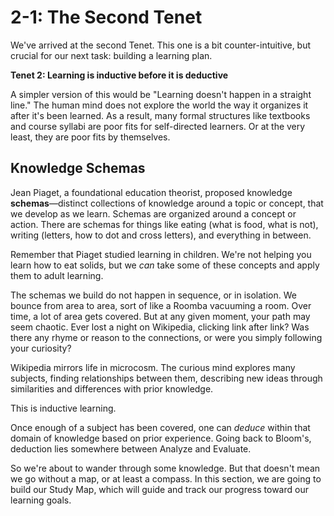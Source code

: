 
# 2-1: The Second Tenet

We've arrived at the second Tenet. This one is a bit counter-intuitive, but crucial for our next task: building a learning plan.

**Tenet 2: Learning is inductive before it is deductive**

A simpler version of this would be "Learning doesn't happen in a straight line." The human mind does not explore the world the way it organizes it after it's been learned. As a result, many formal structures like textbooks and course syllabi are poor fits for self-directed learners. Or at the very least, they are poor fits by themselves.

## Knowledge Schemas

Jean Piaget, a foundational education theorist, proposed knowledge **schemas**—distinct collections of knowledge around a topic or concept, that we develop as we learn. Schemas are organized around a concept or action. There are schemas for things like eating (what is food, what is not), writing (letters, how to dot and cross letters), and everything in between.

Remember that Piaget studied learning in children. We're not helping you learn how to eat solids, but we *can* take some of these concepts and apply them to adult learning.

The schemas we build do not happen in sequence, or in isolation. We bounce from area to area, sort of like a Roomba vacuuming a room. Over time, a lot of area gets covered. But at any given moment, your path may seem chaotic. Ever lost a night on Wikipedia, clicking link after link? Was there any rhyme or reason to the connections, or were you simply following your curiosity?

Wikipedia mirrors life in microcosm. The curious mind explores many subjects, finding relationships between them, describing new ideas through similarities and differences with prior knowledge.

This is inductive learning.

Once enough of a subject has been covered, one can *deduce* within that domain of knowledge based on prior experience. Going back to Bloom's, deduction lies somewhere between Analyze and Evaluate.

So we're about to wander through some knowledge. But that doesn't mean we go without a map, or at least a compass. In this section, we are going to build our Study Map, which will guide and track our progress toward our learning goals.
